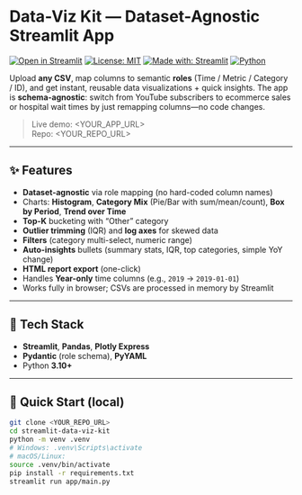 # Data-Viz Kit — Dataset-Agnostic Streamlit App

[![Open in Streamlit](https://static.streamlit.io/badges/streamlit_badge_black_white.svg)](<YOUR_APP_URL>)
[![License: MIT](https://img.shields.io/badge/License-MIT-green.svg)](#license)
[![Made with: Streamlit](https://img.shields.io/badge/Made%20with-Streamlit-red)](https://streamlit.io/)
[![Python](https://img.shields.io/badge/Python-3.10%2B-blue)](https://www.python.org/)

Upload **any CSV**, map columns to semantic **roles** (Time / Metric / Category / ID), and get instant, reusable data visualizations + quick insights. The app is **schema-agnostic**: switch from YouTube subscribers to ecommerce sales or hospital wait times by just remapping columns—no code changes.

> Live demo: <YOUR_APP_URL>  
> Repo: <YOUR_REPO_URL>

---

## ✨ Features

- **Dataset-agnostic** via role mapping (no hard-coded column names)
- Charts: **Histogram**, **Category Mix** (Pie/Bar with sum/mean/count), **Box by Period**, **Trend over Time**
- **Top-K** bucketing with “Other” category
- **Outlier trimming** (IQR) and **log axes** for skewed data
- **Filters** (category multi-select, numeric range)
- **Auto-insights** bullets (summary stats, IQR, top categories, simple YoY change)
- **HTML report export** (one-click)
- Handles **Year-only** time columns (e.g., `2019` → `2019-01-01`)
- Works fully in browser; CSVs are processed in memory by Streamlit

---

## 🧰 Tech Stack

- **Streamlit**, **Pandas**, **Plotly Express**
- **Pydantic** (role schema), **PyYAML**
- Python **3.10+**

---

## 🚀 Quick Start (local)

```bash
git clone <YOUR_REPO_URL>
cd streamlit-data-viz-kit
python -m venv .venv
# Windows: .venv\Scripts\activate
# macOS/Linux:
source .venv/bin/activate
pip install -r requirements.txt
streamlit run app/main.py
